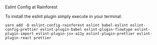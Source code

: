 Eslint Config at Rainforest

To install the eslint plugin simply execute in your terminal:

`yarn add -D eslint-config-rainforest eslint babel-eslint eslint-config-prettier eslint-plugin-babel eslint-plugin-flowtype eslint-plugin-import eslint-plugin-jsx-a11y eslint-plugin-prettier eslint-plugin-react prettier`
